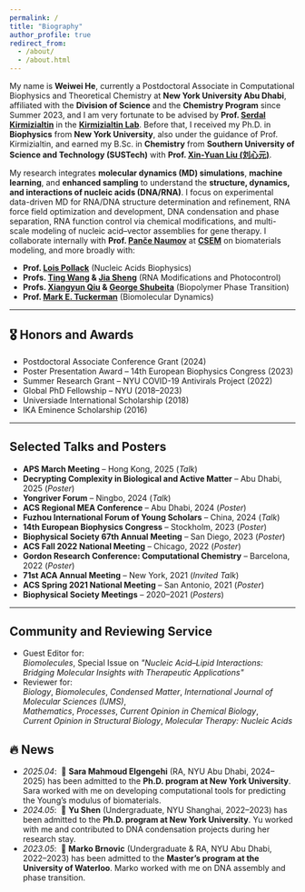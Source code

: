```yaml
---
permalink: /
title: "Biography"
author_profile: true
redirect_from: 
  - /about/
  - /about.html
---
```


My name is **Weiwei He**, currently a Postdoctoral Associate in Computational Biophysics and Theoretical Chemistry at **New York University Abu Dhabi**, affiliated with the **Division of Science** and the **Chemistry Program** since Summer 2023, and I am very fortunate to be advised by **Prof. [Serdal Kirmizialtin](https://nyuad.nyu.edu/en/academics/divisions/science/faculty/serdal-kirmizialtin.html)** in the [**Kirmizialtin Lab**](https://www.kirmizialtinlab.org/). Before that, I received my Ph.D. in **Biophysics** from **New York University**, also under the guidance of Prof. Kirmizialtin, and earned my B.Sc. in **Chemistry** from **Southern University of Science and Technology (SUSTech)** with **Prof. [Xin-Yuan Liu (刘心元)](https://liuxy.chem.sustech.edu.cn/)**.

My research integrates **molecular dynamics (MD) simulations**, **machine learning**, and **enhanced sampling** to understand the **structure, dynamics, and interactions of nucleic acids (DNA/RNA)**. I focus on experimental data-driven MD for RNA/DNA structure determination and refinement, RNA force field optimization and development, DNA condensation and phase separation, RNA function control via chemical modifications, and multi-scale modeling of nucleic acid–vector assemblies for gene therapy. I collaborate internally with **Prof. [Panče Naumov](https://nyuad.nyu.edu/en/academics/divisions/science/faculty/pance-naumov.html)** at [**CSEM**](https://nyuad.nyu.edu/en/research/faculty-labs-and-projects/center-for-smart-engineering-materials.html) on biomaterials modeling, and more broadly with:

- **Prof. [Lois Pollack](https://pollack.research.engineering.cornell.edu/)** (Nucleic Acids Biophysics)
- **Profs. [Ting Wang](https://www.albany.edu/chemistry/wang-group) & [Jia Sheng](https://www.albany.edu/rna/sheng-lab)** (RNA Modifications and Photocontrol)
- **Profs. [Xiangyun Qiu](https://qiuresearch.github.io/) & [George Shubeita](https://nyuad.nyu.edu/en/academics/divisions/science/faculty/george-shubeita.html)** (Biopolymer Phase Transition)
- **Prof. [Mark E. Tuckerman](https://wp.nyu.edu/tuckerman_group/)** (Biomolecular Dynamics)


---

## 🎖 Honors and Awards

- Postdoctoral Associate Conference Grant (2024)  
- Poster Presentation Award – 14th European Biophysics Congress (2023)  
- Summer Research Grant – NYU COVID-19 Antivirals Project (2022)  
- Global PhD Fellowship – NYU (2018–2023)  
- Universiade International Scholarship (2018)  
- IKA Eminence Scholarship (2016)

---

## Selected Talks and Posters

- **APS March Meeting** – Hong Kong, 2025 (*Talk*)  
- **Decrypting Complexity in Biological and Active Matter** – Abu Dhabi, 2025 (*Poster*)  
- **Yongriver Forum** – Ningbo, 2024 (*Talk*)  
- **ACS Regional MEA Conference** – Abu Dhabi, 2024 (*Poster*)  
- **Fuzhou International Forum of Young Scholars** – China, 2024 (*Talk*)  
- **14th European Biophysics Congress** – Stockholm, 2023 (*Poster*)  
- **Biophysical Society 67th Annual Meeting** – San Diego, 2023 (*Poster*)  
- **ACS Fall 2022 National Meeting** – Chicago, 2022 (*Poster*)  
- **Gordon Research Conference: Computational Chemistry** – Barcelona, 2022 (*Poster*)  
- **71st ACA Annual Meeting** – New York, 2021 (*Invited Talk*)  
- **ACS Spring 2021 National Meeting** – San Antonio, 2021 (*Poster*)  
- **Biophysical Society Meetings** – 2020–2021 (*Posters*)

---

## Community and Reviewing Service
- Guest Editor for:  
  *Biomolecules*, Special Issue on *"Nucleic Acid–Lipid Interactions: Bridging Molecular Insights with Therapeutic Applications"*
- Reviewer for:  
  *Biology*, *Biomolecules*, *Condensed Matter*, *International Journal of Molecular Sciences (IJMS)*,  
  *Mathematics*, *Processes*, *Current Opinion in Chemical Biology*,  
  *Current Opinion in Structural Biology*, *Molecular Therapy: Nucleic Acids*

## 🔥 News
- *2025.04*: &nbsp;🎉 **Sara Mahmoud Elgengehi** (RA, NYU Abu Dhabi, 2024–2025) has been admitted to the **Ph.D. program at New York University**. Sara worked with me on developing computational tools for predicting the Young’s modulus of biomaterials.
- *2024.05*: &nbsp;🎉 **Yu Shen** (Undergraduate, NYU Shanghai, 2022–2023) has been admitted to the **Ph.D. program at New York University**. Yu worked with me and contributed to DNA condensation projects during her research stay.  
- *2023.05*: &nbsp;🎉 **Marko Brnovic** (Undergraduate & RA, NYU Abu Dhabi, 2022–2023) has been admitted to the **Master’s program at the University of Waterloo**. Marko worked with me on DNA assembly and phase transition.


